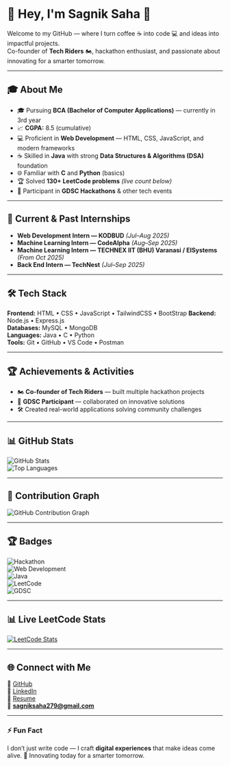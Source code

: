 # 👋 Hey, I'm Sagnik Saha 🚀

Welcome to my GitHub — where I turn coffee ☕ into code 💻 and ideas into impactful projects.  
Co-founder of **Tech Riders** 🏍, hackathon enthusiast, and passionate about innovating for a smarter tomorrow.  

---

## 🎓 About Me
- 🎓 Pursuing **BCA (Bachelor of Computer Applications)** — currently in 3rd year  
- 📈 **CGPA:** 8.5 (cumulative)  
- 💻 Proficient in **Web Development** — HTML, CSS, JavaScript, and modern frameworks  
- ☕ Skilled in **Java** with strong **Data Structures & Algorithms (DSA)** foundation  
- 🌐 Familiar with **C** and **Python** (basics)  
- 🏆 Solved **130+ LeetCode problems** *(live count below)*  
- 🎯 Participant in **GDSC Hackathons** & other tech events  

---

## 💼 Current & Past Internships
- **Web Development Intern — KODBUD** *(Jul–Aug 2025)* 
- **Machine Learning Intern — CodeAlpha** *(Aug–Sep 2025)*
- **Machine Learning Intern — TECHNEX IIT (BHU) Varanasi / EISystems** *(From Oct 2025)* 
- **Back End Intern — TechNest** *(Jul–Sep 2025)*

---

## 🛠 Tech Stack
**Frontend:** HTML • CSS • JavaScript • TailwindCSS • BootStrap
**Backend:** Node.js • Express.js  
**Databases:** MySQL • MongoDB  
**Languages:** Java • C • Python  
**Tools:** Git • GitHub • VS Code • Postman  

---

## 🏆 Achievements & Activities
- 🏍 **Co-founder of Tech Riders** — built multiple hackathon projects  
- 🎯 **GDSC Participant** — collaborated on innovative solutions  
- 🛠 Created real-world applications solving community challenges  

---

## 📊 GitHub Stats
![GitHub Stats](https://github-readme-stats.vercel.app/api?username=sagniksaha279&show_icons=true&theme=tokyonight)  
![Top Languages](https://github-readme-stats.vercel.app/api/top-langs/?username=sagniksaha279&layout=compact&theme=tokyonight)  

---

## 🎯 Contribution Graph
![GitHub Contribution Graph](https://github-readme-activity-graph.vercel.app/graph?username=sagniksaha279&theme=tokyo-night)  

---

## 🏆 Badges
![Hackathon](https://img.shields.io/badge/Hackathon-Participant-brightgreen?style=for-the-badge&logo=hackclub&logoColor=white)  
![Web Development](https://img.shields.io/badge/Web%20Development-Expert-blue?style=for-the-badge&logo=javascript&logoColor=white)  
![Java](https://img.shields.io/badge/Java-DSA%20Pro-orange?style=for-the-badge&logo=java&logoColor=white)  
![LeetCode](https://img.shields.io/badge/LeetCode-Problems%20Solved-yellow?style=for-the-badge&logo=leetcode&logoColor=white)  
![GDSC](https://img.shields.io/badge/GDSC-Participant-red?style=for-the-badge&logo=google&logoColor=white)  

---

## 📊 Live LeetCode Stats
[![LeetCode Stats](https://leetcard.jacoblin.cool/Sagnik_Saha_279?theme=dark&ext=contest)](https://leetcode.com/u/Sagnik_Saha_279/)  

---

## 🌐 Connect with Me
💼 [GitHub](https://github.com/sagniksaha279)  
🔗 [LinkedIn](https://www.linkedin.com/in/sagniksaha279)  
📄 [Resume](https://drive.google.com/file/d/1j3xWqTFZuw8nojZUQMNb6THdRU283XJI/view?usp=drive_link)  
📧 **sagniksaha279@gmail.com**

---

### ⚡ Fun Fact
I don’t just write code — I craft **digital experiences** that make ideas come alive. 🌟 Innovating today for a smarter tomorrow.
